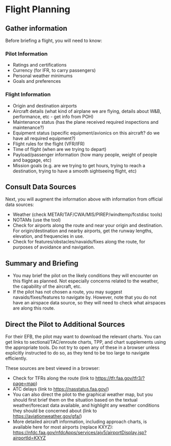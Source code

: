 # Flight Planning

## Gather information

Before briefing a flight, you will need to know:

### Pilot Information

- Ratings and certifications
- Currency (for IFR, to carry passengers)
- Personal weather minimums
- Goals and preferences 

### Flight Information

- Origin and destination airports
- Aircraft details (what kind of airplane we are flying, details about W&B, performance, etc - get info from POH)
- Maintenance status (has the plane received required inspections and maintenance?)
- Equipment status (specific equipment/avionics on this aircraft? do we have all required equipment?)
- Flight rules for the flight (VFR/IFR)
- Time of flight (when are we trying to depart)
- Payload/passenger information (how many people, weight of people and baggage, etc)
- Mission goals (e.g. are we trying to get hours, trying to reach a destination, trying to have a smooth sightseeing flight, etc)

## Consult Data Sources

Next, you will augment the information above with information from official data sources:

- Weather (check METAR/TAF/CWA/MIS/PIREP/windtemp/fcstdisc tools)
- NOTAMs (use the tool)
- Check for airports along the route and near your origin and destination. For origin/destination and nearby airports, get the runway lengths, elevation, and frequencies in use.
- Check for features/obstacles/navaids/fixes along the route, for purposes of avoidance and navigation.

## Summary and Briefing

- You may brief the pilot on the likely conditions they will encounter on this flight as planned. Not especially concerns related to the weather, the capability of the aircraft, etc.
- If the pilot has not chosen a route, you may suggest navaids/fixes/features to navigate by. However, note that you do not have an airspace data source, so they will need to check what airspaces are along this route.

## Direct the Pilot to Additional Sources

For their EFB, the pilot may want to download the relevant charts. You can get links to sectional/TAC/enroute charts, TPP, and chart supplements using the appropriate tools. Do not try to open any of these in a browser unless explicitly instructed to do so, as they tend to be too large to navigate efficiently.

These sources are best viewed in a browser:

- Check for TFRs along the route (link to https://tfr.faa.gov/tfr3/?page=map)
- ATC delays (link to https://nasstatus.faa.gov/)
- You can also direct the pilot to the graphical weather map, but you should first brief them on the situation based on the textual weather/forecast data available, and highlight any weather conditions they should be concerned about (link to https://aviationweather.gov/gfa/)
- More detailed aircraft information, including approach charts, is available here for most airports (replace KXYZ): https://nfdc.faa.gov/nfdcApps/services/ajv5/airportDisplay.jsp?airportId=KXYZ

